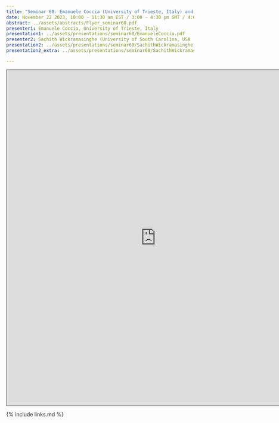 ```yaml
---
title: "Seminar 60: Emanuele Coccia (University of Trieste, Italy) and Sachith Wickramasinghe (University of South Carolina, USA)"
date: November 22 2023, 10:00 - 11:30 am EST / 3:00 - 4:30 pm GMT / 4:00 - 5:30 CET, Paris / 10:00 pm - 11:30 pm CST Beijing
abstract: ../assets/abstracts/Flyer_seminar60.pdf
presenter1: Emanuele Coccia, University of Trieste, Italy
presentation1: ../assets/presentations/seminar60/EmanueleCoccia.pdf
presenter2: Sachith Wickramasinghe (University of South Carolina, USA
presentation2: ../assets/presentations/seminar60/SachithWickramasinghe.pdf
presentation2_extra: ../assets/presentations/seminar60/SachithWickramasinghe.pptx

---
```


<iframe src="https://ub.hosted.panopto.com/Panopto/Pages/Embed.aspx?id=18b9eaa5-bece-42e5-858e-b0c2011cdf73
&autoplay=false&offerviewer=true&showtitle=true&showbrand=true&captions=false&interactivity=all" height="900" width="800" 
style="border: 1px solid #464646;" allowfullscreen allow="autoplay" aria-label="Panopto Embedded Video Player"></iframe>



{% include links.md %}
